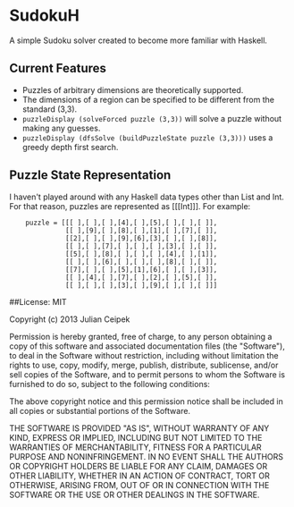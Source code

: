 SudokuH
=======

A simple Sudoku solver created to become more familiar with Haskell.

## Current Features
- Puzzles of arbitrary dimensions are theoretically supported. 
- The dimensions of a region can be specified to be different from the standard (3,3).
- `puzzleDisplay (solveForced puzzle (3,3))` will solve a puzzle without making any guesses.
- `puzzleDisplay (dfsSolve (buildPuzzleState puzzle (3,3)))` uses a greedy depth first search.

## Puzzle State Representation
I haven't played around with any Haskell data types other than List and Int.
For that reason, puzzles are represented as [[[Int]]]. For example:

		puzzle = [[[ ],[ ],[ ],[4],[ ],[5],[ ],[ ],[ ]],
		          [[ ],[9],[ ],[8],[ ],[1],[ ],[7],[ ]],
		          [[2],[ ],[ ],[9],[6],[3],[ ],[ ],[8]],
		          [[ ],[ ],[7],[ ],[ ],[ ],[3],[ ],[ ]],
		          [[5],[ ],[8],[ ],[ ],[ ],[4],[ ],[1]],
		          [[ ],[ ],[6],[ ],[ ],[ ],[8],[ ],[ ]],
		          [[7],[ ],[ ],[5],[1],[6],[ ],[ ],[3]],
		          [[ ],[4],[ ],[7],[ ],[2],[ ],[5],[ ]],
		          [[ ],[ ],[ ],[3],[ ],[9],[ ],[ ],[ ]]]

##License: MIT

Copyright (c) 2013 Julian Ceipek

Permission is hereby granted, free of charge, to any person obtaining a copy of this software and associated documentation files (the "Software"), to deal in the Software without restriction, including without limitation the rights to use, copy, modify, merge, publish, distribute, sublicense, and/or sell copies of the Software, and to permit persons to whom the Software is furnished to do so, subject to the following conditions:

The above copyright notice and this permission notice shall be included in all copies or substantial portions of the Software.

THE SOFTWARE IS PROVIDED "AS IS", WITHOUT WARRANTY OF ANY KIND, EXPRESS OR IMPLIED, INCLUDING BUT NOT LIMITED TO THE WARRANTIES OF MERCHANTABILITY, FITNESS FOR A PARTICULAR PURPOSE AND NONINFRINGEMENT. IN NO EVENT SHALL THE AUTHORS OR COPYRIGHT HOLDERS BE LIABLE FOR ANY CLAIM, DAMAGES OR OTHER LIABILITY, WHETHER IN AN ACTION OF CONTRACT, TORT OR OTHERWISE, ARISING FROM, OUT OF OR IN CONNECTION WITH THE SOFTWARE OR THE USE OR OTHER DEALINGS IN THE SOFTWARE.